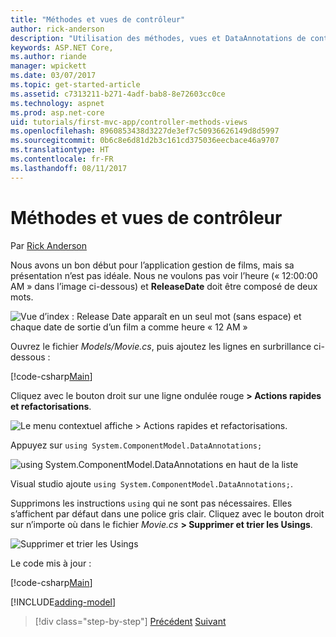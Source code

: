 ```yaml
---
title: "Méthodes et vues de contrôleur"
author: rick-anderson
description: "Utilisation des méthodes, vues et DataAnnotations de contrôleur"
keywords: ASP.NET Core,
ms.author: riande
manager: wpickett
ms.date: 03/07/2017
ms.topic: get-started-article
ms.assetid: c7313211-b271-4adf-bab8-8e72603cc0ce
ms.technology: aspnet
ms.prod: asp.net-core
uid: tutorials/first-mvc-app/controller-methods-views
ms.openlocfilehash: 8960853438d3227de3ef7c50936626149d8d5997
ms.sourcegitcommit: 0b6c8e6d81d2b3c161cd375036eecbace46a9707
ms.translationtype: HT
ms.contentlocale: fr-FR
ms.lasthandoff: 08/11/2017
---
```

# <a name="controller-methods-and-views"></a>Méthodes et vues de contrôleur

Par [Rick Anderson](https://twitter.com/RickAndMSFT)

Nous avons un bon début pour l’application gestion de films, mais sa présentation n’est pas idéale. Nous ne voulons pas voir l’heure (« 12:00:00 AM » dans l’image ci-dessous) et **ReleaseDate** doit être composé de deux mots.

![Vue d’index : Release Date apparaît en un seul mot (sans espace) et chaque date de sortie d’un film a comme heure « 12 AM »](working-with-sql/_static/m55.png)

Ouvrez le fichier *Models/Movie.cs*, puis ajoutez les lignes en surbrillance ci-dessous :

[!code-csharp[Main](start-mvc/sample/MvcMovie/Models/MovieDateWithExtraUsings.cs?name=snippet_1&highlight=13-14)]

Cliquez avec le bouton droit sur une ligne ondulée rouge **> Actions rapides et refactorisations**.

  ![Le menu contextuel affiche **> Actions rapides et refactorisations**.](controller-methods-views/_static/qa.png)


Appuyez sur `using System.ComponentModel.DataAnnotations;`

  ![using System.ComponentModel.DataAnnotations en haut de la liste](controller-methods-views/_static/da.png)

  Visual studio ajoute `using System.ComponentModel.DataAnnotations;`.

Supprimons les instructions `using` qui ne sont pas nécessaires. Elles s’affichent par défaut dans une police gris clair. Cliquez avec le bouton droit sur n’importe où dans le fichier *Movie.cs* **> Supprimer et trier les Usings**.

![Supprimer et trier les Usings](controller-methods-views/_static/rm.png)

Le code mis à jour :

[!code-csharp[Main](./start-mvc/sample/MvcMovie/Models/MovieDate.cs?name=snippet_1)]

<!-- include start -->

[!INCLUDE[adding-model](../../includes/mvc-intro/controller-methods-views.md)]

>[!div class="step-by-step"]
[Précédent](working-with-sql.md)
[Suivant](search.md)  
